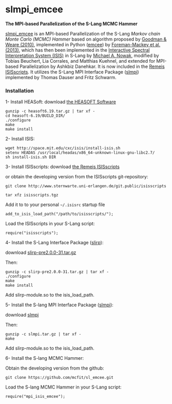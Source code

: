 # slmpi_emcee
**The MPI-based Parallelization of the S-Lang MCMC Hammer**

[slmpi_emcee](http://www.sternwarte.uni-erlangen.de/wiki/doku.php?id=isis:emcee) is an MPI-based Parallelization of the S-Lang *Markov chain Monte Carlo (MCMC) Hammer* based on algorithm proposed by [Goodman & Weare (2010)](http://dx.doi.org/10.2140/camcos.2010.5.65), implemented in Python ([emcee](https://github.com/dfm/emcee)) by [Foreman-Mackey et al. (2013)](http://adsabs.harvard.edu/abs/2013PASP..125..306F), which has then been implemented in the [Interactive Spectral Interpretation System (ISIS)](http://space.mit.edu/cxc/isis/) in S-Lang by [Michael A. Nowak](http://space.mit.edu/home/mnowak/isis_vs_xspec/), modified by Tobias Beuchert, Lia Corrales, and Matthias Kuehnel, and extended for MPI-based Parallelization by Ashkbiz Danehkar. It is now included in the [Remeis ISISscripts](http://www.sternwarte.uni-erlangen.de/isis/). It utilizes the S-Lang MPI Interface Package ([slmpi](http://www.sternwarte.uni-erlangen.de/wiki/doku.php?id=isis:mpi)) implemented by Thomas Dauser and Fritz Schwarm. 

### Installation

1- Install HEASoft: download [the HEASOFT Software](https://heasarc.nasa.gov/lheasoft/download.html)

    gunzip -c heasoft6.19.tar.gz | tar xf -
    cd heasoft-6.19/BUILD_DIR/
    ./configure
    make
    make install
    
2- Install ISIS:

    wget http://space.mit.edu/cxc/isis/install-isis.sh
    setenv HEADAS /usr/local/headas/x86_64-unknown-linux-gnu-libc2.7/
    sh install-isis.sh DIR

3- Install ISISscripts: download [the Remeis ISISscripts](http://www.sternwarte.uni-erlangen.de/isis/)

or obtain the developing version from the ISISscripts git-repository:

    git clone http://www.sternwarte.uni-erlangen.de/git.public/isisscripts 

    tar xfz isisscripts.tgz
    
Add it to to your personal `~/.isisrc` startup file

    add_to_isis_load_path("/path/to/isisscripts/");
    
Load the ISISscripts in your S-Lang script:

    require("isisscripts");

4- Install the S-Lang Interface Package ([slirp](http://space.mit.edu/cxc/slirp/)):

download [slirp-pre2.0.0-31.tar.gz](http://www.jedsoft.org/snapshots/)

Then: 

    gunzip -c slirp-pre2.0.0-31.tar.gz | tar xf -
    ./configure
    make
    make install

Add slirp-module.so to the isis_load_path.

5- Install the S-lang MPI Interface Package ([slmpi](http://www.sternwarte.uni-erlangen.de/wiki/doku.php?id=isis:mpi)):

download [slmpi](http://www.sternwarte.uni-erlangen.de/git.public/?p=slmpi.git)

Then: 

    gunzip -c slmpi.tar.gz | tar xf -
    make

Add slirp-module.so to the isis_load_path.

6- Install the S-lang MCMC Hammer:

Obtain the developing version from the github:

    git clone https://github.com/mcfit/sl_emcee.git
    
Load the S-lang MCMC Hammer in your S-Lang script:

    require("mpi_isis_emcee");
